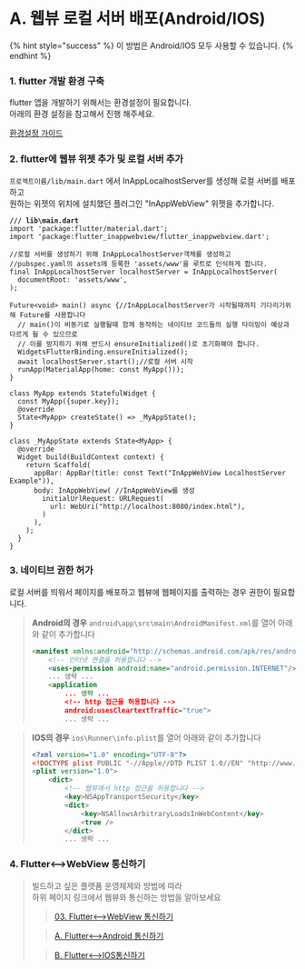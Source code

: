 # A. 웹뷰 로컬 서버 배포(Android/IOS)

{% hint style="success" %}
이 방법은 Android/IOS 모두 사용할 수 있습니다.
{% endhint %}

### 1. flutter 개발 환경 구축

flutter 앱을 개발하기 위해서는 환경설정이 필요합니다.\
아래의 환경 설정을 참고해서 진행 해주세요.

[환경설정 가이드](../01.-flutter.md)



### 2. flutter에 웹뷰 위젯 추가 및 로컬 서버 추가

`프로젝트이름/lib/main.dart` 에서 InAppLocalhostServer를 생성해 로컬 서버를 배포하고\
원하는 위젯의 위치에 설치했던 플러그인 "InAppWebView" 위젯을 추가합니다.

<pre class="language-dart"><code class="lang-dart"><strong>/// lib\main.dart
</strong>import 'package:flutter/material.dart';
import 'package:flutter_inappwebview/flutter_inappwebview.dart';

//로컬 서버를 생성하기 위해 InAppLocalhostServer객체를 생성하고
//pubspec.yaml의 assets에 등록한 'assets/www'을 루트로 인식하게 합니다.
final InAppLocalhostServer localhostServer = InAppLocalhostServer(
  documentRoot: 'assets/www',
); 

Future&#x3C;void> main() async {//InAppLocalhostServer가 시작될때까지 기다리기위해 Future를 사용합니다
  // main()이 비동기로 실행될때 함께 동작하는 네이티브 코드들의 실행 타이밍이 예상과 다르게 될 수 있으므로
  // 이를 방지하기 위해 반드시 ensureInitialized()로 초기화해야 합니다.
  WidgetsFlutterBinding.ensureInitialized();
  await localhostServer.start();//로컬 서버 시작
  runApp(MaterialApp(home: const MyApp()));
}

class MyApp extends StatefulWidget {
  const MyApp({super.key});
  @override
  State&#x3C;MyApp> createState() => _MyAppState();
}

class _MyAppState extends State&#x3C;MyApp> {
  @override
  Widget build(BuildContext context) {
    return Scaffold(
      appBar: AppBar(title: const Text("InAppWebView LocalhostServer Example")),
      body: InAppWebView( //InAppWebView를 생성
        initialUrlRequest: URLRequest(
          url: WebUri("http://localhost:8080/index.html"),
        )
      ),
    );
  }
}
</code></pre>



### 3. 네이티브 권한 허가

로컬 서버를 띄워서 페이지를 배포하고 웹뷰에 웹페이지를 출력하는 경우 권한이 필요합니다.

> **Android의 경우** `android\app\src\main\AndroidManifest.xml`를 열어 아래와 같이 추가합니다
>
> ```xml
> <manifest xmlns:android="http://schemas.android.com/apk/res/android">
>     <!-- 인터넷 연결을 허용합니다 -->
>     <uses-permission android:name="android.permission.INTERNET"/>
>     ... 생략 ...
>     <application
>         ... 생략 ...
>         <!-- http 접근을 허용합니다 -->
>         android:usesCleartextTraffic="true"> 
>         ... 생략 ...
> ```

> **IOS의 경우** `ios\Runner\info.plist`를 열어 아래와 같이 추가합니다
>
> ```xml
> <?xml version="1.0" encoding="UTF-8"?>
> <!DOCTYPE plist PUBLIC "-//Apple//DTD PLIST 1.0//EN" "http://www.apple.com/DTDs/PropertyList-1.0.dtd">
> <plist version="1.0">
>     <dict>
>         <!-- 웹뷰에서 http 접근을 허용합니다 -->
>         <key>NSAppTransportSecurity</key>
>         <dict>
>             <key>NSAllowsArbitraryLoadsInWebContent</key>
>             <true />
>         </dict>
>         ... 생략 ...
> ```



### 4. Flutter<-->WebView 통신하기

> 빌드하고 싶은 플랫폼 운영체제와 방법에 따라\
> 하위 페이지 링크에서 웹뷰와  통신하는 방법을 알아보세요
>
> > [03. Flutter<-->WebView 통신하기](../03.-flutter-less-than-greater-than-webview/)
>
> > [A. Flutter<-->Android 통신하기](../03.-flutter-less-than-greater-than-webview/a.-flutter-less-than-greater-than-android.md)
>
> > [B. Flutter<-->IOS통신하기](../03.-flutter-less-than-greater-than-webview/b.-flutter-less-than-greater-than-ios.md)

